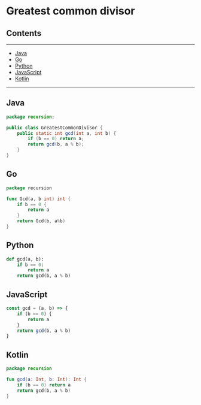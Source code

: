 # Greatest common divisor

## Contents

---

- [Java](#java)
- [Go](#go)
- [Python](#python)
- [JavaScript](#javascript)
- [Kotlin](#kotlin)

---



<div id="java"/>

## Java
```java
package recursion;

public class GreatestCommonDivisor {
    public static int gcd(int a, int b) {
        if (b == 0) return a;
        return gcd(b, a % b);
    }
}
```



<div id="go"/>

## Go
```go
package recursion

func Gcd(a, b int) int {
	if b == 0 {
		return a
	}
	return Gcd(b, a%b)
}
```



<div id="python"/>

## Python
```python
def gcd(a, b):
    if b == 0:
        return a
    return gcd(b, a % b)

```


<div id="javascript"/>

## JavaScript
```javascript
const gcd = (a, b) => {
    if (b == 0) {
        return a
    }
    return gcd(b, a % b)
}
```


<div id="kotlin"/>

## Kotlin
```kotlin
package recursion

fun gcd(a: Int, b: Int): Int {
    if (b == 0) return a
    return gcd(b, a % b)
}
```